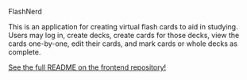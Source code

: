 FlashNerd

This is an application for creating virtual flash cards to aid in studying. Users may log in, create decks, create cards for those decks, view the cards one-by-one, edit their cards, and mark cards or whole decks as complete.

[See the full README on the frontend repository!](https://github.com/SauceKnight/frontend_flashcard/blob/master/README.md)
